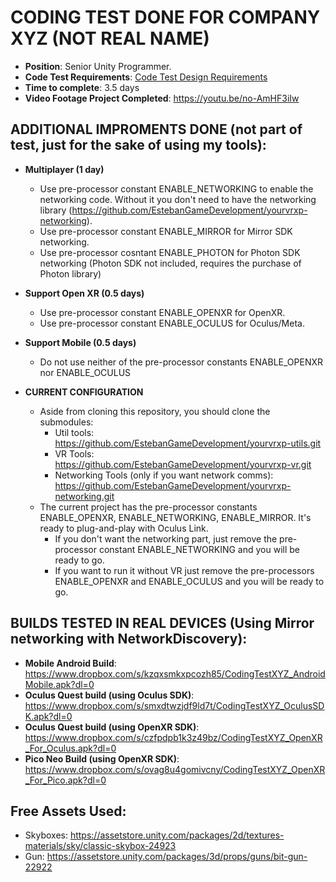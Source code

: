 # CODING TEST DONE FOR COMPANY XYZ (NOT REAL NAME)

* **Position**: Senior Unity Programmer.
* **Code Test Requirements**: [Code Test Design Requirements](https://github.com/EstebanGameDevelopment/CodingTestXYZ/blob/6c4a7b6e984e04b49c02525b988b947808808231/Documents/Coding%20Test%20Company%20XYZ%20(en).pdf)
* **Time to complete**: 3.5 days
* **Video Footage Project Completed**: https://youtu.be/no-AmHF3iIw

## ADDITIONAL IMPROMENTS DONE (not part of test, just for the sake of using my tools):

* **Multiplayer (1 day)**
	* Use pre-processor constant ENABLE_NETWORKING to enable the networking code. Without it you don't need to have the networking library (https://github.com/EstebanGameDevelopment/yourvrxp-networking).
	* Use pre-processor constant ENABLE_MIRROR for Mirror SDK networking.
	* Use pre-processor cosntant ENABLE_PHOTON for Photon SDK networking (Photon SDK not included, requires the purchase of Photon library)
* **Support Open XR (0.5 days)**
	* Use pre-processor constant ENABLE_OPENXR for OpenXR.
	* Use pre-processor constant ENABLE_OCULUS for Oculus/Meta.
* **Support Mobile (0.5 days)**
	* Do not use neither of the pre-processor constants ENABLE_OPENXR nor ENABLE_OCULUS
	
* **CURRENT CONFIGURATION**
	* Aside from cloning this repository, you should clone the submodules:
		* Util tools: https://github.com/EstebanGameDevelopment/yourvrxp-utils.git
		* VR Tools: https://github.com/EstebanGameDevelopment/yourvrxp-vr.git
		* Networking Tools (only if you want network comms): https://github.com/EstebanGameDevelopment/yourvrxp-networking.git
	* The current project has the pre-processor constants ENABLE_OPENXR, ENABLE_NETWORKING, ENABLE_MIRROR. It's ready to plug-and-play with Oculus Link. 
	 	* If you don't want the networking part, just remove the pre-processor constant ENABLE_NETWORKING and you will be ready to go.
	 	* If you want to run it without VR just remove the pre-processors ENABLE_OPENXR and ENABLE_OCULUS and you will be ready to go.
	
## BUILDS TESTED IN REAL DEVICES (Using Mirror networking with NetworkDiscovery):

* **Mobile Android Build**: https://www.dropbox.com/s/kzqxsmkxpcozh85/CodingTestXYZ_AndroidMobile.apk?dl=0
* **Oculus Quest build (using Oculus SDK)**: https://www.dropbox.com/s/smxdtwzjdf9ld7t/CodingTestXYZ_OculusSDK.apk?dl=0
* **Oculus Quest build (using OpenXR SDK)**: https://www.dropbox.com/s/czfpdpb1k3z49bz/CodingTestXYZ_OpenXR_For_Oculus.apk?dl=0
* **Pico Neo Build (using OpenXR SDK)**: https://www.dropbox.com/s/ovag8u4gomivcny/CodingTestXYZ_OpenXR_For_Pico.apk?dl=0

## Free Assets Used:

* Skyboxes: https://assetstore.unity.com/packages/2d/textures-materials/sky/classic-skybox-24923
* Gun: https://assetstore.unity.com/packages/3d/props/guns/bit-gun-22922
